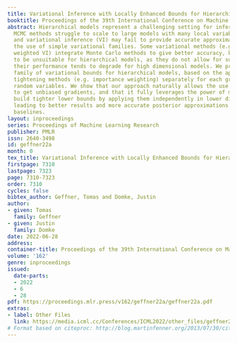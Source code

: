 ```yaml
---
title: Variational Inference with Locally Enhanced Bounds for Hierarchical Models
booktitle: Proceedings of the 39th International Conference on Machine Learning
abstract: Hierarchical models represent a challenging setting for inference algorithms.
  MCMC methods struggle to scale to large models with many local variables and observations,
  and variational inference (VI) may fail to provide accurate approximations due to
  the use of simple variational families. Some variational methods (e.g. importance
  weighted VI) integrate Monte Carlo methods to give better accuracy, but these tend
  to be unsuitable for hierarchical models, as they do not allow for subsampling and
  their performance tends to degrade for high dimensional models. We propose a new
  family of variational bounds for hierarchical models, based on the application of
  tightening methods (e.g. importance weighting) separately for each group of local
  random variables. We show that our approach naturally allows the use of subsampling
  to get unbiased gradients, and that it fully leverages the power of methods that
  build tighter lower bounds by applying them independently in lower dimensional spaces,
  leading to better results and more accurate posterior approximations than relevant
  baselines.
layout: inproceedings
series: Proceedings of Machine Learning Research
publisher: PMLR
issn: 2640-3498
id: geffner22a
month: 0
tex_title: Variational Inference with Locally Enhanced Bounds for Hierarchical Models
firstpage: 7310
lastpage: 7323
page: 7310-7323
order: 7310
cycles: false
bibtex_author: Geffner, Tomas and Domke, Justin
author:
- given: Tomas
  family: Geffner
- given: Justin
  family: Domke
date: 2022-06-28
address:
container-title: Proceedings of the 39th International Conference on Machine Learning
volume: '162'
genre: inproceedings
issued:
  date-parts:
  - 2022
  - 6
  - 28
pdf: https://proceedings.mlr.press/v162/geffner22a/geffner22a.pdf
extras:
- label: Other Files
  link: https://media.icml.cc/Conferences/ICML2022/other_files/geffner22a-supp.zip
# Format based on citeproc: http://blog.martinfenner.org/2013/07/30/citeproc-yaml-for-bibliographies/
---
```

